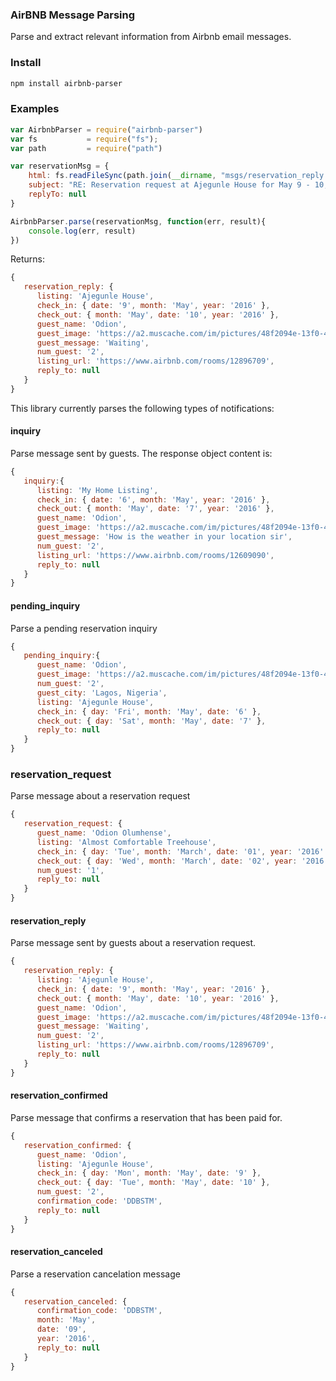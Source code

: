 ### AirBNB Message Parsing

Parse and extract relevant information from Airbnb email messages. 

### Install

```txt
npm install airbnb-parser
```

### Examples


```js
var AirbnbParser = require("airbnb-parser")
var fs 			 = require("fs");
var path 		 = require("path")

var reservationMsg = {
	html: fs.readFileSync(path.join(__dirname, "msgs/reservation_reply.html")).toString("utf-8"),
	subject: "RE: Reservation request at Ajegunle House for May 9 - 10, 2016",
	replyTo: null
}

AirbnbParser.parse(reservationMsg, function(err, result){
	console.log(err, result)
})
```

Returns:

```js
{ 
   reservation_reply: { 
      listing: 'Ajegunle House',
      check_in: { date: '9', month: 'May', year: '2016' },
      check_out: { month: 'May', date: '10', year: '2016' },
      guest_name: 'Odion',
      guest_image: 'https://a2.muscache.com/im/pictures/48f2094e-13f0-4793-b38e-5136413826ef.jpg?aki_policy=profile_medium',
      guest_message: 'Waiting',
      num_guest: '2',
      listing_url: 'https://www.airbnb.com/rooms/12896709',
      reply_to: null 
   } 
}
```

This library currently parses the following types of notifications:

#### inquiry

Parse message sent by guests. The response object content is:

```js
{
   inquiry:{ 
      listing: 'My Home Listing',
      check_in: { date: '6', month: 'May', year: '2016' },
      check_out: { month: 'May', date: '7', year: '2016' },
      guest_name: 'Odion',
      guest_image: 'https://a2.muscache.com/im/pictures/48f2094e-13f0-4793-b38e-5136413826ef.jpg?aki_policy=profile_medium',
      guest_message: 'How is the weather in your location sir',
      num_guest: '2',
      listing_url: 'https://www.airbnb.com/rooms/12609090',
      reply_to: null 
   }
}
```

#### pending_inquiry

Parse a pending reservation inquiry

```js
{
   pending_inquiry:{
      guest_name: 'Odion',
      guest_image: 'https://a2.muscache.com/im/pictures/48f2094e-13f0-4793-b38e-5136413826ef.jpg?aki_policy=profile_x_medium',
      num_guest: '2',
      guest_city: 'Lagos, Nigeria',
      listing: 'Ajegunle House',
      check_in: { day: 'Fri', month: 'May', date: '6' },
      check_out: { day: 'Sat', month: 'May', date: '7' },
      reply_to: null
   }
}
```
### reservation_request

Parse message about a reservation request

```js
{
   reservation_request: {
      guest_name: 'Odion Olumhense',
      listing: 'Almost Comfortable Treehouse',
      check_in: { day: 'Tue', month: 'March', date: '01', year: '2016' },
      check_out: { day: 'Wed', month: 'March', date: '02', year: '2016' },
      num_guest: '1',
      reply_to: null
   }
}
```

#### reservation_reply

Parse message sent by guests about a reservation request.

```js
{
   reservation_reply: { 
      listing: 'Ajegunle House',
      check_in: { date: '9', month: 'May', year: '2016' },
      check_out: { month: 'May', date: '10', year: '2016' },
      guest_name: 'Odion',
      guest_image: 'https://a2.muscache.com/im/pictures/48f2094e-13f0-4793-b38e-5136413826ef.jpg?aki_policy=profile_medium',
      guest_message: 'Waiting',
      num_guest: '2',
      listing_url: 'https://www.airbnb.com/rooms/12896709',
      reply_to: null
   } 
}
```

#### reservation_confirmed

Parse message that confirms a reservation that has been paid for.

```js
{
   reservation_confirmed: {
      guest_name: 'Odion',
      listing: 'Ajegunle House',
      check_in: { day: 'Mon', month: 'May', date: '9' },
      check_out: { day: 'Tue', month: 'May', date: '10' },
      num_guest: '2',
      confirmation_code: 'DDBSTM',
      reply_to: null 
   }
}
```

#### reservation_canceled

Parse a reservation cancelation message

```js
{
   reservation_canceled: { 
      confirmation_code: 'DDBSTM',
      month: 'May',
      date: '09',
      year: '2016',
      reply_to: null 
   } 
}
```

